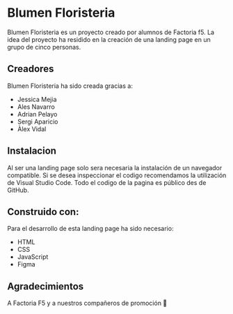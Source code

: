 # Blumen Floristeria

Blumen Floristeria es un proyecto creado por alumnos de Factoria f5. La idea del proyecto ha residido en la creación de una landing page en un grupo de cinco personas. 

## Creadores
Blumen Floristeria ha sido creada gracias a:
- Jessica Mejia
- Ales Navarro
- Adrian Pelayo
- Sergi Aparicio
- Àlex Vidal

## Instalacion
Al ser una landing page solo sera necesaria la instalación de un navegador compatible. Si se desea inspeccionar el codigo recomendamos la utilización de Visual Studio Code. Todo el codigo de la pagina es público des de GitHub.

## Construido con:
Para el desarrollo de esta landing page ha sido necesario:
- HTML
- CSS
- JavaScript
- Figma

## Agradecimientos 
 A Factoria F5 y a nuestros compañeros de promoción 🧡

